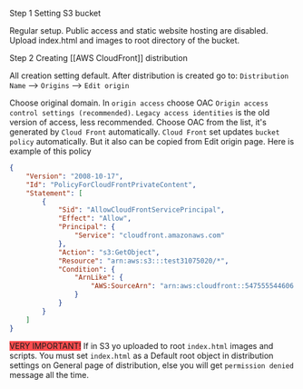 Step 1 Setting S3 bucket

Regular setup. Public access and static website hosting are disabled.
Upload index.html and images to root directory of the bucket.

Step 2 Creating [[AWS CloudFront]] distribution

All creation setting default.
After distribution is created go to:
`Distribution Name` --> `Origins` --> `Edit origin`

Choose original domain. 
In `origin access` choose OAC `Origin access control settings (recommended)`.
`Legacy access identities` is the old version of access, less recommended. 
Choose OAC from the list, it's generated by `Cloud Front` automatically. 
`Cloud Front` set updates `bucket policy` automatically. But it also can be copied from Edit origin page. Here is example of this policy
```json
{
    "Version": "2008-10-17",
    "Id": "PolicyForCloudFrontPrivateContent",
    "Statement": [
        {
            "Sid": "AllowCloudFrontServicePrincipal",
            "Effect": "Allow",
            "Principal": {
                "Service": "cloudfront.amazonaws.com"
            },
            "Action": "s3:GetObject",
            "Resource": "arn:aws:s3:::test31075020/*",
            "Condition": {
                "ArnLike": {
                    "AWS:SourceArn": "arn:aws:cloudfront::547555544606:distribution/E1WUHTVA1UCS5K"
                }
            }
        }
    ]
}
```

<span style="background:#ff4d4f">VERY IMPORTANT!</span>
If in S3 yo uploaded to root `index.html` images and scripts. You must set `index.html` as a Default root object in distribution settings on General page of distribution, else you will get `permission denied` message all the time. 

